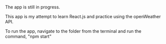 The app is still in progress. 

This app is my attempt to learn React.js and practice using the openWeather API. 

To run the app, navigate to the folder from the terminal and run the command, "npm start"
